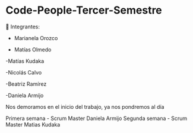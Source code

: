 # Code-People-Tercer-Semestre

:pushpin: Integrantes:

- Marianela Orozco

- Matías Olmedo

-Matías Kudaka

-Nicolás Calvo

-Beatriz Ramírez

-Daniela Armijo

Nos demoramos en el inicio del trabajo, ya nos pondremos al día

Primera semana - Scrum Master Daniela Armijo
Segunda semana - Scrum Master Matias Kudaka
